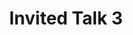 ---
sequence_id: 9
speaker: Cynthia Rudin  
title: Invited Talk 3
time: 1400
#affil: 
webpage: https://users.cs.duke.edu/~cynthia/
#abstract: TBD
---